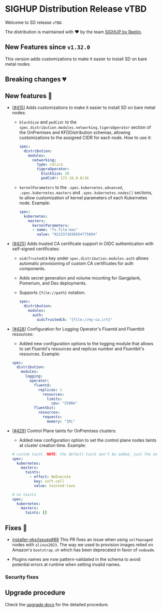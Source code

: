# SIGHUP Distribution Release vTBD

Welcome to SD release `vTBD`.

The distribution is maintained with ❤️ by the team [SIGHUP by ReeVo](https://sighup.io/).

## New Features since `v1.32.0`

This version adds customizations to make it easier to install SD on bare metal nodes.

## Breaking changes 💔

## New features 🌟

- [[#415](https://github.com/sighupio/distribution/pull/415)] Adds customizations to make it easier to install SD on bare metal nodes:
  - `blockSize` and `podCidr` to the `spec.distribution.modules.networking.tigeraOperator` section of the OnPremises and KFDDistribution schemas, allowing customizations to the assigned CIDR for each node.
  How to use it:

    ```yaml
    spec:
      distribution:
        modules:
          networking:
            type: calico
            tigeraOperator:
              blockSize: 26
              podCidr: 172.16.0.0/16
    ```

  - `kernelParameters` to the `.spec.kubernetes.advanced`, `.spec.kubernetes.masters` and `.spec.kubernetes.nodes[]` sections, to allow customization of kernel parameters of each Kubernetes node. Example:

    ```yaml
    spec:
      kubernetes:
        masters:
          kernelParameters:
          - name: "fs.file-max"
            value: "9223372036854775804"
    ```

- [[#425](https://github.com/sighupio/distribution/pull/425)] Adds trusted CA certificate support in OIDC authentication with self-signed certificates:
  - `oidcTrustedCA` key under `spec.distribution.modules.auth` allows automatic provisioning of custom CA certificates for auth components.
  - Adds secret generation and volume mounting for Gangplank, Pomerium, and Dex deployments.
  - Supports `{file://path}` notation.

    ```yaml
    spec:
      distribution:
        modules:
          auth:
            oidcTrustedCA: "{file://my-ca.crt}"
    ```

- [[#428](https://github.com/sighupio/distribution/issues/428)] Configuration for Logging Operator's Fluentd and Fluentbit resources:
  - Added new configuration options to the logging module that allows to set Fluentd's resources and replicas number and Fluentbit's resources. Example:
  
  ```yaml
  spec:
    distribution:
      modules:
        logging:
          operator:
            fluentd:
              replicas: 1
                resources:
                  limits:
                    cpu: "2500m"
            fluentbit:
              resources:
                requests:
                  memory: "1Mi"
  ```

- [[#429](https://github.com/sighupio/distribution/issues/429)] Control Plane taints for OnPremises clusters:
  - Added new configuration option to set the control plane nodes taints at cluster creation time. Example:
  
  ```yaml
  # custom taint. NOTE: the default taint won't be added, just the ones defined.
  spec:
    kubernetes:
      masters:
        taints:
          - effect: NoExecute
            key: soft-cell
            value: tainted-love
  ```
  
  ```yaml
  # no taints
  spec:
    kubernetes:
      masters:
        taints: []
  ```

## Fixes 🐞

- [installer-eks/issues#88](https://github.com/sighupio/installer-eks/issues/88) This PR fixes an issue when using `selfmanaged` nodes with `alinux2023`. The way we used to provision images relied on Amazon's `bootstrap.sh` which has been deprecated in favor of `nodeadm`.

- Plugins names are now pattern-validated in the schema to avoid potential errors at runtime when setting invalid names.

### Security fixes

## Upgrade procedure

Check the [upgrade docs](https://docs.sighup.io/docs/installation/upgrades/) for the detailed procedure.
